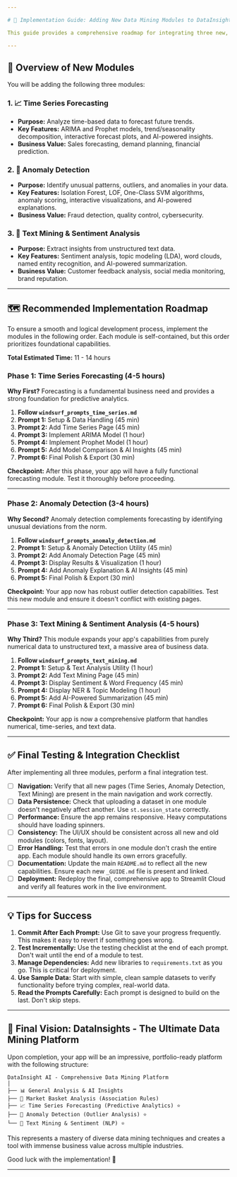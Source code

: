 ```yaml
---

# 🚀 Implementation Guide: Adding New Data Mining Modules to DataInsights

This guide provides a comprehensive roadmap for integrating three new, high-value data mining modules into your existing DataInsights application. By following this guide, you will transform your app into a powerful, multi-faceted data analysis platform.

---
```


## 🌟 Overview of New Modules

You will be adding the following three modules:

### **1. 📈 Time Series Forecasting**
- **Purpose:** Analyze time-based data to forecast future trends.
- **Key Features:** ARIMA and Prophet models, trend/seasonality decomposition, interactive forecast plots, and AI-powered insights.
- **Business Value:** Sales forecasting, demand planning, financial prediction.

### **2. 🔬 Anomaly Detection**
- **Purpose:** Identify unusual patterns, outliers, and anomalies in your data.
- **Key Features:** Isolation Forest, LOF, One-Class SVM algorithms, anomaly scoring, interactive visualizations, and AI-powered explanations.
- **Business Value:** Fraud detection, quality control, cybersecurity.

### **3. 💬 Text Mining & Sentiment Analysis**
- **Purpose:** Extract insights from unstructured text data.
- **Key Features:** Sentiment analysis, topic modeling (LDA), word clouds, named entity recognition, and AI-powered summarization.
- **Business Value:** Customer feedback analysis, social media monitoring, brand reputation.

---

## 🗺️ Recommended Implementation Roadmap

To ensure a smooth and logical development process, implement the modules in the following order. Each module is self-contained, but this order prioritizes foundational capabilities.

**Total Estimated Time:** 11 - 14 hours

### **Phase 1: Time Series Forecasting** (4-5 hours)

**Why First?** Forecasting is a fundamental business need and provides a strong foundation for predictive analytics.

1.  **Follow `windsurf_prompts_time_series.md`**
2.  **Prompt 1:** Setup & Data Handling (45 min)
3.  **Prompt 2:** Add Time Series Page (45 min)
4.  **Prompt 3:** Implement ARIMA Model (1 hour)
5.  **Prompt 4:** Implement Prophet Model (1 hour)
6.  **Prompt 5:** Add Model Comparison & AI Insights (45 min)
7.  **Prompt 6:** Final Polish & Export (30 min)

**Checkpoint:** After this phase, your app will have a fully functional forecasting module. Test it thoroughly before proceeding.

---

### **Phase 2: Anomaly Detection** (3-4 hours)

**Why Second?** Anomaly detection complements forecasting by identifying unusual deviations from the norm.

1.  **Follow `windsurf_prompts_anomaly_detection.md`**
2.  **Prompt 1:** Setup & Anomaly Detection Utility (45 min)
3.  **Prompt 2:** Add Anomaly Detection Page (45 min)
4.  **Prompt 3:** Display Results & Visualization (1 hour)
5.  **Prompt 4:** Add Anomaly Explanation & AI Insights (45 min)
6.  **Prompt 5:** Final Polish & Export (30 min)

**Checkpoint:** Your app now has robust outlier detection capabilities. Test this new module and ensure it doesn't conflict with existing pages.

---

### **Phase 3: Text Mining & Sentiment Analysis** (4-5 hours)

**Why Third?** This module expands your app's capabilities from purely numerical data to unstructured text, a massive area of business data.

1.  **Follow `windsurf_prompts_text_mining.md`**
2.  **Prompt 1:** Setup & Text Analysis Utility (1 hour)
3.  **Prompt 2:** Add Text Mining Page (45 min)
4.  **Prompt 3:** Display Sentiment & Word Frequency (45 min)
5.  **Prompt 4:** Display NER & Topic Modeling (1 hour)
6.  **Prompt 5:** Add AI-Powered Summarization (45 min)
7.  **Prompt 6:** Final Polish & Export (30 min)

**Checkpoint:** Your app is now a comprehensive platform that handles numerical, time-series, and text data.

---

## ✅ Final Testing & Integration Checklist

After implementing all three modules, perform a final integration test.

- [ ] **Navigation:** Verify that all new pages (Time Series, Anomaly Detection, Text Mining) are present in the main navigation and work correctly.
- [ ] **Data Persistence:** Check that uploading a dataset in one module doesn't negatively affect another. Use `st.session_state` correctly.
- [ ] **Performance:** Ensure the app remains responsive. Heavy computations should have loading spinners.
- [ ] **Consistency:** The UI/UX should be consistent across all new and old modules (colors, fonts, layout).
- [ ] **Error Handling:** Test that errors in one module don't crash the entire app. Each module should handle its own errors gracefully.
- [ ] **Documentation:** Update the main `README.md` to reflect all the new capabilities. Ensure each new `_GUIDE.md` file is present and linked.
- [ ] **Deployment:** Redeploy the final, comprehensive app to Streamlit Cloud and verify all features work in the live environment.

---

## 💡 Tips for Success

1.  **Commit After Each Prompt:** Use Git to save your progress frequently. This makes it easy to revert if something goes wrong.
2.  **Test Incrementally:** Use the testing checklist at the end of each prompt. Don't wait until the end of a module to test.
3.  **Manage Dependencies:** Add new libraries to `requirements.txt` as you go. This is critical for deployment.
4.  **Use Sample Data:** Start with simple, clean sample datasets to verify functionality before trying complex, real-world data.
5.  **Read the Prompts Carefully:** Each prompt is designed to build on the last. Don't skip steps.

---

## 🌟 Final Vision: DataInsights - The Ultimate Data Mining Platform

Upon completion, your app will be an impressive, portfolio-ready platform with the following structure:

```
DataInsight AI - Comprehensive Data Mining Platform
│
├── 📊 General Analysis & AI Insights
├── 🧺 Market Basket Analysis (Association Rules)
├── 📈 Time Series Forecasting (Predictive Analytics) ⭐
├── 🔬 Anomaly Detection (Outlier Analysis) ⭐
└── 💬 Text Mining & Sentiment (NLP) ⭐
```

This represents a mastery of diverse data mining techniques and creates a tool with immense business value across multiple industries.

Good luck with the implementation! 🚀

---

